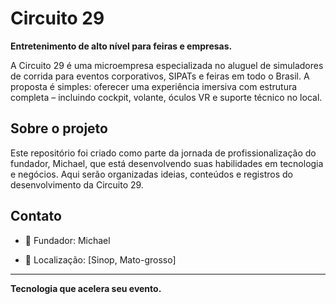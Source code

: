 # Circuito 29

**Entretenimento de alto nível para feiras e empresas.**

A Circuito 29 é uma microempresa especializada no aluguel de simuladores de corrida para eventos corporativos, SIPATs e feiras em todo o Brasil. A proposta é simples: oferecer uma experiência imersiva com estrutura completa – incluindo cockpit, volante, óculos VR e suporte técnico no local.

## Sobre o projeto

Este repositório foi criado como parte da jornada de profissionalização do fundador, Michael, que está desenvolvendo suas habilidades em tecnologia e negócios. Aqui serão organizadas ideias, conteúdos e registros do desenvolvimento da Circuito 29.

## Contato

- 💼 Fundador: Michael  
   
- 📍 Localização: [Sinop, Mato-grosso]  

---

**Tecnologia que acelera seu evento.**
